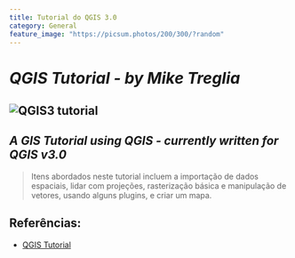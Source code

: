 ```yaml
---
title: Tutorial do QGIS 3.0
category: General
feature_image: "https://picsum.photos/200/300/?random"
---
```


# ***QGIS Tutorial - by Mike Treglia***

![QGIS3 tutorial](https://github.com/geosaber/r4geo/raw/gh-pages/img/QGIS3Tutorial.png)
---
## *A GIS Tutorial using QGIS - currently written for QGIS v3.0*
>Itens abordados neste tutorial incluem a importação de dados espaciais, lidar com projeções, rasterização básica e manipulação de vetores, usando alguns plugins, e criar um mapa.

## Referências:

- [QGIS Tutorial](https://mltconsecol.github.io/QGIS-Tutorial)
